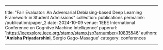 <!-- ---
title: "Paper Title Number 5, with math $$E=mc^2$$"
collection: publications
category: conferences
permalink: /publication/2024-02-17-paper-title-number-4
excerpt: 'This paper is about a famous math equation, $$E=mc^2$$'
date: 2024-02-17
venue: 'GitHub Journal of Bugs'
paperurl: 'http://academicpages.github.io/files/paper3.pdf'
citation: 'Your Name, You. (2024). &quot;Paper Title Number 3.&quot; <i>GitHub Journal of Bugs</i>. 1(3).'
---

Using [MathJax](https://www.mathjax.org/) in the description is supported - $$E=mc^2$$ - however, the use must be mindful that the default delimiters are `$$...$$` and `\\[...\\]` which differs from the `$...$` that is typically expected. -->


---
title: "Fair Evaluator: An Adversarial Debiasing-based Deep Learning Framework in Student Admissions"
collection: publications
permalink: /publication/paper_2
date: 2024-10-09
venue: 'IEEE International Conference on Cognitve Machine Intelligence'
paperurl: 'https://ieeexplore.ieee.org/stamp/stamp.jsp?arnumber=10835546'
authors: '**Amisha Priyadarshini**, Sergio Gago-Masague'
category: conferences
<!-- citation: '@inproceedings{priyadarshini2024fair,
  title={Fair Evaluator: An Adversarial Debiasing-based Deep Learning Framework in Student Admissions},
  author={Priyadarshini, Amisha and Gago-Masague, Sergio},
  booktitle={2024 IEEE 6th International Conference on Cognitive Machine Intelligence (CogMI)},
  pages={152--161},
  year={2024},
  organization={IEEE}}' -->
---

 <!-- [Download paper here](https://ieeexplore.ieee.org/stamp/stamp.jsp?arnumber=10835546) -->
